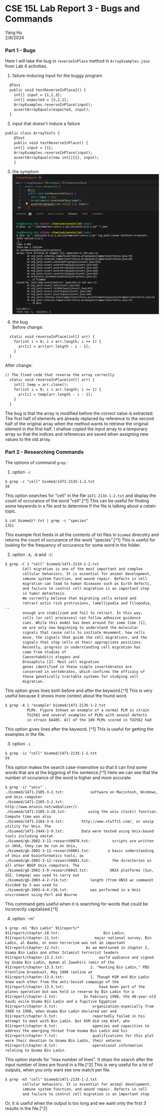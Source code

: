 # CSE 15L Lab Report 3 - Bugs and Commands

Yang Hu  
2/8/2024

### Part 1 - Bugs

Here I will take the bug in `reverseInPlace` method in `ArrayExamples.java` from Lab 4 activities.
1. failure-inducing input for the buggy program
```
  @Test
  public void testReverseInPlace2() {
    int[] input = {1,2,3};
    int[] expected = {3,2,1};
    ArrayExamples.reverseInPlace(input);
    assertArrayEquals(expected, input);
  }
```

2. input that doesn't induce a failure 
```
public class ArrayTests {
	@Test 
	public void testReverseInPlace() {
    int[] input = {1};
    ArrayExamples.reverseInPlace(input);
    assertArrayEquals(new int[]{1}, input);
	}
```

3. the symptom 
![Image](test_sym.png) 

4. the bug  
Before change:   
```
  static void reverseInPlace(int[] arr) {
    for(int i = 0; i < arr.length; i += 1) {
      arr[i] = arr[arr.length - i - 1];
    }
  }
```
After change:  
```
// The fixed code that reverse the array correctly
  static void reverseInPlace(int[] arr) {
    int[] temp = arr.clone();
    for(int i = 0; i < arr.length; i += 1) {
      arr[i] = temp[arr.length - i - 1];
    }
  }
```
The bug is that the array is modified before the correct value is extracted. The first half of elements are already replaced by reference to the second half of the original array when the method wants to retrieve the original element in the first half. I shallow copied the input array to a temporary array so that the indices and references are saved when assigning new values to the old array.  

### Part 2 - Researching Commands
The options of command `grep` :  
1. option `-c`  
```
$ grep -c "cell" biomed/1471-213X-1-2.txt
58
```
This option searches for "cell" in the file `1471-213X-1-2.txt` and display the count of occurance of the word "cell".[^1] This can be useful for finding some keywords in a file and to determine if the file is talking about a cetain topic.  
  
```
$ cat biomed/*.txt | grep -c "species"
1351
```
This example first feeds in all the contents of txt files in `biomed` direcotry and returns the count of occurance of the word "species".[^1] This is useful for looking for the frequency of occurance for some word in the folder.

2. option `-A`, `-B` and `-C`:
```
$ grep -C 1 "cell" biomed/1471-213X-1-2.txt
        Cell migration is one of the most important and complex
        cellular behaviors. It is essential for animal development,
        immune system function, and wound repair. Defects in cell
        migration can lead to human diseases such as birth defects,
        and failure to control cell migration is an important step
        in tumor metastasis.
        We currently believe that migrating cells extend and
        retract actin rich protrusions, lamellipodia and filopodia,
--
        enough are stabilized and fail to retract. In this way,
        cells (or cell processes) can follow adhesive guidance
        cues. While this model has been around for some time [1],
        we are only now beginning to understand the molecular
        signals that cause cells to initiate movement, how cells
        move, the signals that guide the cell migrations, and the
        signals that stop cells at their appropriate positions.
        Recently, progress in understanding cell migration has
        come from studies of
        Caenorhabditis elegans and
        Drosophila [2]. Most cell migration
        genes identified in these simple invertebrates are
        conserved in vertebrates, which confirms the efficacy of
        these genetically tractable systems for studying cell
        migration.
```
This option gives lines both before and after the keyword.[^1] This is very useful because it shows more context about the found word.  

```
$ grep -A 1 "example" biomed/1471-213X-1-2.txt
          PLMs. Figure 3shows an example of a normal PLM in strain
          TU2562 and several examples of PLMs with axonal defects
          in strain EA485. All of the 189 PLMs scored in TU2562 had
```
This option gives lines after the keyword. [^1] This is useful for getting the examples in the file.

3. option `-i`
```
$ grep -ic "cell" biomed/1471-213X-1-2.txt
59
```
This option makes the search case-insensitive so that it can find some words that are at the biggning of the sentence.[^1] Here we can see that the number of occurance of the word is higher and more accurate.   

```
$ grep -ir "unix" .
./biomed/1471-2105-3-2.txt:            software on Macintosh, Windows, and Unix computer
./biomed/1471-2105-3-2.txt:            http://www.mrunix.net/webalizer/).
./biomed/1471-2105-3-28.txt:          using the unix clock() function. Compute time was also
./biomed/1471-2164-3-4.txt:        http://www.stuffit.com/, or unzip utility for Unix. The
./biomed/1471-244X-2-9.txt:        Data were tested using Unix-based tools including xmstat
./biomed/gb-2002-3-12-research0078.txt:          scripts are written in JAVA, they can be run on Unix,
./biomed/gb-2002-3-12-research0081.txt:        a basic understanding of Unix and bioinformatics tools, as
./biomed/gb-2002-3-12-research0081.txt:          the directories as all other BDGP Unix computers. The
./biomed/gb-2002-3-9-research0043.txt:          UNIX platforms (Sun, SGI, Compaq) was used to carry out
./biomed/gb-2003-4-2-r14.txt:          length (from UNIX wc command) divided by 3 was used to
./biomed/gb-2003-4-4-r26.txt:          was performed in a Unix environment using Perl and Bourne
```
This command gets useful when it is searching for words that could be incorrectly capitalized.[^1]

4. option `-m'
```
$ grep -m1 "Bin Ladin" 911report/*
911report/chapter-10.txt:                    Bin Ladin;
911report/chapter-11.txt:                major national survey. Bin Ladin, al Qaeda, or even terrorism was not an important
911report/chapter-12.txt:            As we mentioned in chapter 2, Usama Bin Ladin and other Islamist terrorist leaders
911report/chapter-13.2.txt:                world audience and signed by Usama Bin Ladin, Ayman al Zawahiri (emir of the
911report/chapter-13.3.txt:            2. "Hunting Bin Ladin," PBS Frontline broadcast, May 1998 (online at
911report/chapter-13.4.txt:            1. Though KSM and Bin Ladin knew each other from the anti-Soviet campaign of the
911report/chapter-13.5.txt:                have been part of the planes operation but was held in reserve by Bin Ladin for a
911report/chapter-2.txt:            In February 1998, the 40-year-old Saudi exile Usama Bin Ladin and a fugitive Egyptian
911report/chapter-3.txt:                organization-especially from 1988 to 1998, when Usama Bin Ladin declared war and
911report/chapter-5.txt:                reportedly failed in his attempt to meet with Bin Ladin. But KSM did see Atef, who
911report/chapter-6.txt:                agencies and capacities to address the emerging threat from Usama Bin Ladin and his
911report/chapter-7.txt:                qualifications for this plot were their devotion to Usama Bin Ladin, their veteran
911report/chapter-8.txt:                operational information relating to Usama Bin Ladin.
```
This option stands for "max number of lines". It stops the search after the input number of lines are found in a file.[^2] This is very useful for a lot of outputs, when you only want see one match per file.  

```
$ grep -m3 "cell" biomed/1471-213X-1-2.txt
        cellular behaviors. It is essential for animal development,
        immune system function, and wound repair. Defects in cell
        and failure to control cell migration is an important step
```
Or, it is useful when the output is too long and we want only the first 3 results in the file.[^2]  

[1]: https://www.geeksforgeeks.org/grep-command-in-unixlinux/#
[2]: https://www.howtogeek.com/496056/how-to-use-the-grep-command-on-linux/
